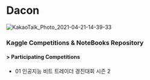 # Dacon

![KakaoTalk_Photo_2021-04-21-14-39-33](https://user-images.githubusercontent.com/68190553/115503609-a836b200-a2b1-11eb-9b71-2598be9f1a27.png)

### Kaggle Competitions & NoteBooks Repository

#### > Participating Competitions

- 01 인공지능 비트 트레이더 경진대회 시즌 2
